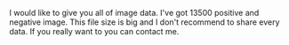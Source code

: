 I would like to give you all of image data. I've got 13500 positive and negative image. This file size is big and I don't recommend to share every data. If you really want to you can contact me.
